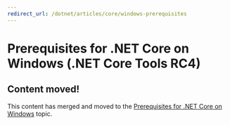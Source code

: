 ```yaml
---
redirect_url: /dotnet/articles/core/windows-prerequisites
---
```


# Prerequisites for .NET Core on Windows (.NET Core Tools RC4)

## Content moved!
This content has merged and moved to the [Prerequisites for .NET Core on Windows](../windows-prerequisites.md) topic. 
